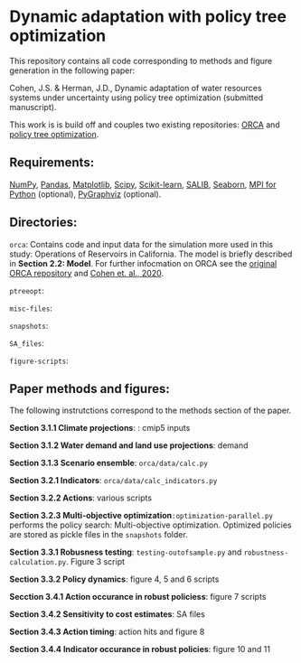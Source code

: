 # Dynamic adaptation with policy tree optimization

This repository contains all code corresponding to methods and figure generation in the following paper:

Cohen, J.S. & Herman, J.D., Dynamic adaptation of water resources systems under uncertainty using policy tree optimization (submitted manuscript).

This work is is build off and couples two existing repositories: [ORCA](https://github.com/jscohen4/orca) and [policy tree optimization](https://github.com/jdherman/ptreeopt). 

## Requirements:
[NumPy](http://www.numpy.org/), [Pandas](http://pandas.pydata.org/), [Matplotlib](http://matplotlib.org/), [Scipy](http://www.scipy.org/), [Scikit-learn](http://scikit-learn.org/), [SALIB](https://github.com/SALib/SALib), [Seaborn](https://seaborn.pydata.org/), [MPI for Python](https://mpi4py.readthedocs.io/en/stable/) (optional), [PyGraphviz](https://pygraphviz.github.io/) (optional).

## Directories:
`orca`: Contains code and input data for the simulation more used in this study: Operations of Reservoirs in California. The model is briefly described in **Section 2.2: Model**. For further infocmation on ORCA see the [original ORCA repository](https://github.com/jscohen4/orca) and [Cohen et. al., 2020](https://ascelibrary.org/doi/10.1061/%28ASCE%29WR.1943-5452.0001300).

`ptreeopt`:

`misc-files`:

`snapshots`:

`SA_files`:

`figure-scripts`:


## Paper methods and figures:
The following instrutctions correspond to the methods section of the paper.

**Section 3.1.1 Climate projections**: : cmip5 inputs

**Section 3.1.2 Water demand and land use projections**: demand

**Section 3.1.3 Scenario ensemble**: `orca/data/calc.py`

**Section 3.2.1 Indicators**: `orca/data/calc_indicators.py`

**Section 3.2.2 Actions**: various scripts

**Section 3.2.3 Multi-objective optimization**`:optimization-parallel.py` performs the policy search: Multi-objective optimization. Optimized policies are stored as pickle files in the `snapshots` folder.

**Section 3.3.1 Robusness testing**: `testing-outofsample.py` and `robustness-calculation.py`. Figure 3 script

**Section 3.3.2 Policy dynamics**: figure 4, 5 and 6 scripts

**Secction 3.4.1 Action occurance in robust policiess**: figure 7 scripts

**Section 3.4.2 Sensitivity to cost estimates**: SA files

**Section 3.4.3 Action timing**: action hits and figure 8

**Section 3.4.4 Indicator occurance in robust policies**: figure 10 and 11
